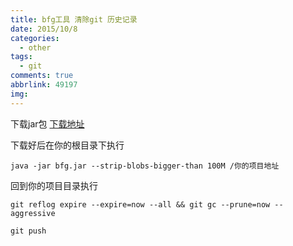 ```yaml
---
title: bfg工具 清除git 历史记录
date: 2015/10/8
categories:
  - other
tags:
  - git
comments: true
abbrlink: 49197
img:
---
```



下载jar包 
[下载地址](https://search.maven.org/classic/remote_content?g=com.madgag&a=bfg&v=LATEST)


下载好后在你的根目录下执行
```
java -jar bfg.jar --strip-blobs-bigger-than 100M /你的项目地址
```

回到你的项目目录执行

```
git reflog expire --expire=now --all && git gc --prune=now --aggressive
```

```
git push
```



